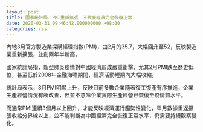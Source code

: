 ```yaml
---
layout: post
title: 國家統計局：PMI重新擴張　不代表經濟完全恢復正常
date: 2020-03-31 09:46:42.000000000 +08:00
categories: rss
---
```


內地3月官方製造業採購經理指數(PMI)，由2月的35.7，大幅回升至52，反映製造業重新擴張，並創兩年半新高。

國家統計局指，新型肺炎疫情對中國經濟形成嚴重衝擊，尤其2月PMI跌至歷史低位，甚至低於2008年金融海嘯期間，經濟活動短期內大幅收縮。

統計局表示，3月PMI明顯上升，反映目前多數企業隨著復工復產有序推進，企業生產經營情況有所改善，但並不意味企業實際生產經營已恢復至疫情前水平。

而通常PMI連續3個月以上回升，才能反映經濟運行趨勢性變化，單月數據重返擴張收縮分界線以上，並不能判斷為中國經濟完全恢復正常水平，仍需要持續觀察變化。

